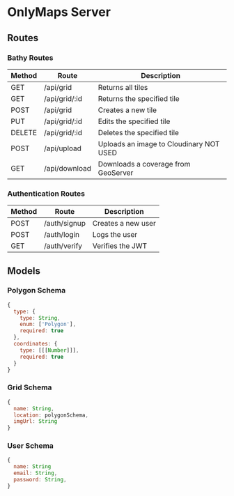 # OnlyMaps Server

## Routes

### Bathy Routes

| Method | Route         | Description                             |
| ------ | ------------- | --------------------------------------- |
| GET    | /api/grid     | Returns all tiles                       |
| GET    | /api/grid/:id | Returns the specified tile              |
| POST   | /api/grid     | Creates a new tile                      |
| PUT    | /api/grid/:id | Edits the specified tile                |
| DELETE | /api/grid/:id | Deletes the specified tile              |
| POST   | /api/upload   | Uploads an image to Cloudinary NOT USED |
| GET    | /api/download | Downloads a coverage from GeoServer     |

### Authentication Routes

| Method | Route        | Description        |
| ------ | ------------ | ------------------ |
| POST   | /auth/signup | Creates a new user |
| POST   | /auth/login  | Logs the user      |
| GET    | /auth/verify | Verifies the JWT   |

## Models

### Polygon Schema

```js
{
  type: {
    type: String,
    enum: ['Polygon'],
    required: true
  },
  coordinates: {
    type: [[[Number]]],
    required: true
  }
}
```

### Grid Schema

```js
{
  name: String,
  location: polygonSchema,
  imgUrl: String
}
```

### User Schema

```js
{
  name: String
  email: String,
  password: String,
}
```
